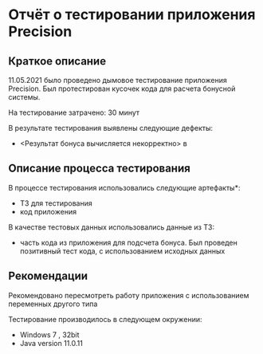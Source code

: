 # Отчёт о тестировании приложения Precision

## Краткое описание

11.05.2021 было проведено дымовое тестирование приложения Precision. Был протестирован кусочек кода для расчета бонусной системы.

На тестирование затрачено: 30 минут

В результате тестирования выявлены следующие дефекты:
* <Результат бонуса вычисляется некорректно> в

## Описание процесса тестирования

В процессе тестирования использовались следующие артефакты*:
* ТЗ для тестирования
* код приложения 

  
В качестве тестовых данных использовались данные из ТЗ:
* часть кода из приложения для подсчета бонуса. Был проведен позитивный тест кода, с использованием исходных данных

## Рекомендации 
Рекомендовано пересмотреть работу приложения с использованием переменных другого типа

Тестирование производилось в следующем окружении:
* Windows 7 , 32bit
* Java version 11.0.11
